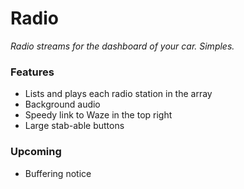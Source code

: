# Radio
_Radio streams for the dashboard of your car. Simples._

### Features
* Lists and plays each radio station in the array
* Background audio
* Speedy link to Waze in the top right
* Large stab-able buttons

### Upcoming
* Buffering notice
